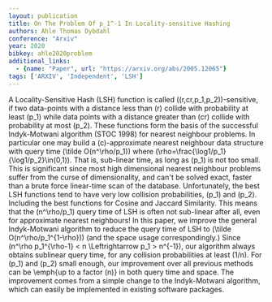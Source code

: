 ```yaml
---
layout: publication
title: On The Problem Of p_1^-1 In Locality-sensitive Hashing
authors: Ahle Thomas Dybdahl
conference: "Arxiv"
year: 2020
bibkey: ahle2020problem
additional_links:
  - {name: "Paper", url: "https://arxiv.org/abs/2005.12065"}
tags: ['ARXIV', 'Independent', 'LSH']
---
```

A Locality-Sensitive Hash (LSH) function is called \((r,cr,p_1,p_2)\)-sensitive, if two data-points with a distance less than \(r\) collide with probability at least \(p_1\) while data points with a distance greater than \(cr\) collide with probability at most \(p_2\). These functions form the basis of the successful Indyk-Motwani algorithm (STOC 1998) for nearest neighbour problems. In particular one may build a \(c\)-approximate nearest neighbour data structure with query time \(\tilde O(n^\rho/p_1)\) where \(\rho=\frac\{\log1/p_1\}\{\log1/p_2\}\in(0,1)\). That is, sub-linear time, as long as \(p_1\) is not too small. This is significant since most high dimensional nearest neighbour problems suffer from the curse of dimensionality, and can't be solved exact, faster than a brute force linear-time scan of the database. Unfortunately, the best LSH functions tend to have very low collision probabilities, \(p_1\) and \(p_2\). Including the best functions for Cosine and Jaccard Similarity. This means that the \(n^\rho/p_1\) query time of LSH is often not sub-linear after all, even for approximate nearest neighbours! In this paper, we improve the general Indyk-Motwani algorithm to reduce the query time of LSH to \(\tilde O(n^\rho/p_1^\{1-\rho\})\) (and the space usage correspondingly.) Since \(n^\rho p_1^\{\rho-1\} < n \Leftrightarrow p_1 > n^\{-1\}\), our algorithm always obtains sublinear query time, for any collision probabilities at least \(1/n\). For \(p_1\) and \(p_2\) small enough, our improvement over all previous methods can be \emph\{up to a factor \(n\)\} in both query time and space. The improvement comes from a simple change to the Indyk-Motwani algorithm, which can easily be implemented in existing software packages.
